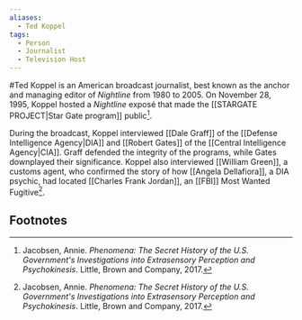 ```yaml
---
aliases:
  - Ted Koppel
tags:
  - Person
  - Journalist
  - Television Host
---
```

#Ted Koppel is an American broadcast journalist, best known as the anchor and managing editor of *Nightline* from 1980 to 2005. On November 28, 1995, Koppel hosted a *Nightline* exposé that made the [[STARGATE PROJECT|Star Gate program]] public[^1].

During the broadcast, Koppel interviewed [[Dale Graff]] of the [[Defense Intelligence Agency|DIA]] and [[Robert Gates]] of the [[Central Intelligence Agency|CIA]]. Graff defended the integrity of the programs, while Gates downplayed their significance. Koppel also interviewed [[William Green]], a customs agent, who confirmed the story of how [[Angela Dellafiora]], a DIA psychic, had located [[Charles Frank Jordan]], an [[FBI]] Most Wanted Fugitive[^1].

## Footnotes
[^1]: Jacobsen, Annie. *Phenomena: The Secret History of the U.S. Government's Investigations into Extrasensory Perception and Psychokinesis*. Little, Brown and Company, 2017.

